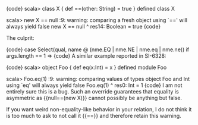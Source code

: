 {code}
scala> class X { def ==(other: String) = true }
defined class X

scala> new X == null
<console>:9: warning: comparing a fresh object using `==' will always yield false
              new X == null
                    ^
res14: Boolean = true
{code}

The culprit:

{code}
case Select(qual, name @ (nme.EQ | nme.NE | nme.eq | nme.ne)) if args.length == 1 =>
{code}
A similar example reported in SI-6328:

{code}
scala> object Foo { def eq(x:Int) = x }
defined module Foo

scala> Foo.eq(1)
<console>:9: warning: comparing values of types object Foo and Int using `eq' will always yield false
              Foo.eq(1)
                    ^
res0: Int = 1
{code}
I am not entirely sure this is a bug.  Such an override guarantees that equality is asymmetric as {{null==(new X)}} cannot possibly be anything but false.

If you want weird non-equality-like behavior in your relation, I do not think it is too much to ask to not call it {{==}} and therefore retain this warning.
